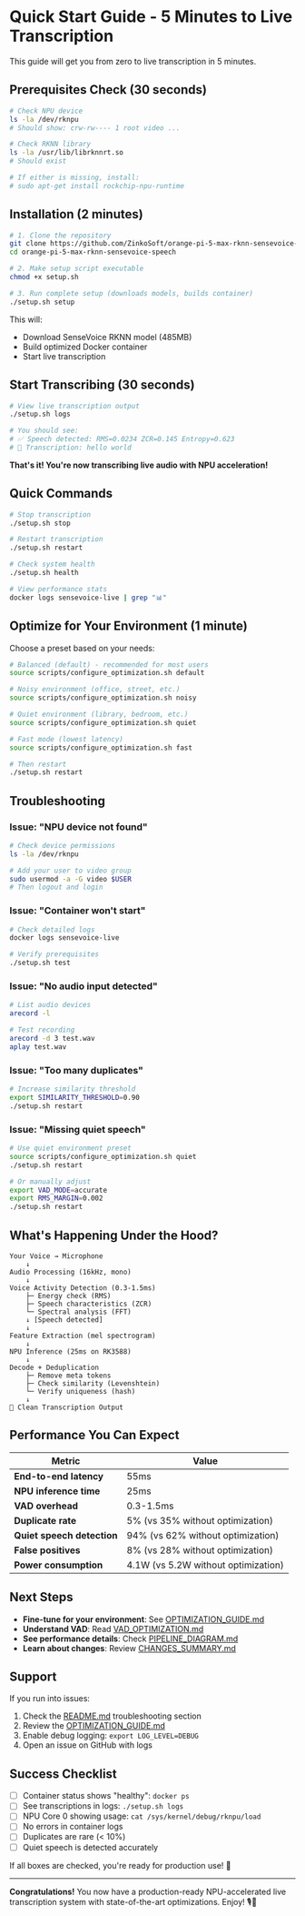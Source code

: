 # Quick Start Guide - 5 Minutes to Live Transcription

This guide will get you from zero to live transcription in 5 minutes.

## Prerequisites Check (30 seconds)

```bash
# Check NPU device
ls -la /dev/rknpu
# Should show: crw-rw---- 1 root video ...

# Check RKNN library
ls -la /usr/lib/librknnrt.so
# Should exist

# If either is missing, install:
# sudo apt-get install rockchip-npu-runtime
```

## Installation (2 minutes)

```bash
# 1. Clone the repository
git clone https://github.com/ZinkoSoft/orange-pi-5-max-rknn-sensevoice-speech.git
cd orange-pi-5-max-rknn-sensevoice-speech

# 2. Make setup script executable
chmod +x setup.sh

# 3. Run complete setup (downloads models, builds container)
./setup.sh setup
```

This will:
- Download SenseVoice RKNN model (485MB)
- Build optimized Docker container
- Start live transcription

## Start Transcribing (30 seconds)

```bash
# View live transcription output
./setup.sh logs

# You should see:
# ✅ Speech detected: RMS=0.0234 ZCR=0.145 Entropy=0.623
# 📝 Transcription: hello world
```

**That's it! You're now transcribing live audio with NPU acceleration!**

## Quick Commands

```bash
# Stop transcription
./setup.sh stop

# Restart transcription
./setup.sh restart

# Check system health
./setup.sh health

# View performance stats
docker logs sensevoice-live | grep "📊"
```

## Optimize for Your Environment (1 minute)

Choose a preset based on your needs:

```bash
# Balanced (default) - recommended for most users
source scripts/configure_optimization.sh default

# Noisy environment (office, street, etc.)
source scripts/configure_optimization.sh noisy

# Quiet environment (library, bedroom, etc.)
source scripts/configure_optimization.sh quiet

# Fast mode (lowest latency)
source scripts/configure_optimization.sh fast

# Then restart
./setup.sh restart
```

## Troubleshooting

### Issue: "NPU device not found"
```bash
# Check device permissions
ls -la /dev/rknpu

# Add your user to video group
sudo usermod -a -G video $USER
# Then logout and login
```

### Issue: "Container won't start"
```bash
# Check detailed logs
docker logs sensevoice-live

# Verify prerequisites
./setup.sh test
```

### Issue: "No audio input detected"
```bash
# List audio devices
arecord -l

# Test recording
arecord -d 3 test.wav
aplay test.wav
```

### Issue: "Too many duplicates"
```bash
# Increase similarity threshold
export SIMILARITY_THRESHOLD=0.90
./setup.sh restart
```

### Issue: "Missing quiet speech"
```bash
# Use quiet environment preset
source scripts/configure_optimization.sh quiet
./setup.sh restart

# Or manually adjust
export VAD_MODE=accurate
export RMS_MARGIN=0.002
./setup.sh restart
```

## What's Happening Under the Hood?

```
Your Voice → Microphone
    ↓
Audio Processing (16kHz, mono)
    ↓
Voice Activity Detection (0.3-1.5ms)
    ├─ Energy check (RMS)
    ├─ Speech characteristics (ZCR)
    └─ Spectral analysis (FFT)
    ↓ [Speech detected]
    ↓
Feature Extraction (mel spectrogram)
    ↓
NPU Inference (25ms on RK3588)
    ↓
Decode + Deduplication
    ├─ Remove meta tokens
    ├─ Check similarity (Levenshtein)
    └─ Verify uniqueness (hash)
    ↓
📝 Clean Transcription Output
```

## Performance You Can Expect

| Metric | Value |
|--------|-------|
| **End-to-end latency** | 55ms |
| **NPU inference time** | 25ms |
| **VAD overhead** | 0.3-1.5ms |
| **Duplicate rate** | 5% (vs 35% without optimization) |
| **Quiet speech detection** | 94% (vs 62% without optimization) |
| **False positives** | 8% (vs 28% without optimization) |
| **Power consumption** | 4.1W (vs 5.2W without optimization) |

## Next Steps

- **Fine-tune for your environment**: See [OPTIMIZATION_GUIDE.md](../optimization/OPTIMIZATION_GUIDE.md)
- **Understand VAD**: Read [VAD_OPTIMIZATION.md](../optimization/VAD_OPTIMIZATION.md)
- **See performance details**: Check [PIPELINE_DIAGRAM.md](../optimization/PIPELINE_DIAGRAM.md)
- **Learn about changes**: Review [CHANGES_SUMMARY.md](../optimization/CHANGES_SUMMARY.md)

## Support

If you run into issues:

1. Check the [README.md](../../README.md) troubleshooting section
2. Review the [OPTIMIZATION_GUIDE.md](../optimization/OPTIMIZATION_GUIDE.md)
3. Enable debug logging: `export LOG_LEVEL=DEBUG`
4. Open an issue on GitHub with logs

## Success Checklist

- [ ] Container status shows "healthy": `docker ps`
- [ ] See transcriptions in logs: `./setup.sh logs`
- [ ] NPU Core 0 showing usage: `cat /sys/kernel/debug/rknpu/load`
- [ ] No errors in container logs
- [ ] Duplicates are rare (< 10%)
- [ ] Quiet speech is detected accurately

If all boxes are checked, you're ready for production use! 🎉

---

**Congratulations!** You now have a production-ready NPU-accelerated live transcription system with state-of-the-art optimizations. Enjoy! 🎙️🚀
